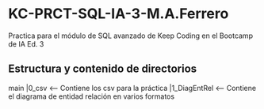 # KC-PRCT-SQL-IA-3-M.A.Ferrero
Practica para el módulo de SQL avanzado de Keep Coding en el Bootcamp de IA Ed. 3


## Estructura y contenido de directorios
main
|0_csv           <-- Contiene los csv para la práctica
|1_DiagEntRel    <-- Contiene el diagrama de entidad relación en varios formatos